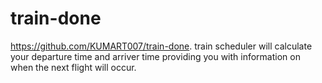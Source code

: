 # train-done
https://github.com/KUMART007/train-done.
train scheduler will calculate your departure time and arriver time providing you with information on when the next flight will occur.
